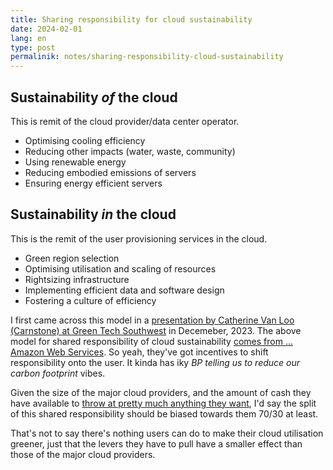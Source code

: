 ```yaml
---
title: Sharing responsibility for cloud sustainability
date: 2024-02-01
lang: en
type: post
permalinik: notes/sharing-responsibility-cloud-sustainability
---
```


## Sustainability _of_ the cloud

This is remit of the cloud provider/data center operator.

- Optimising cooling efficiency
- Reducing other impacts (water, waste, community)
- Using renewable energy
- Reducing embodied emissions of servers
- Ensuring energy efficient servers

## Sustainability _in_ the cloud

This is the remit of the user provisioning services in the cloud.

- Green region selection
- Optimising utilisation and scaling of resources
- Rightsizing infrastructure
- Implementing efficient data and software design
- Fostering a culture of efficiency

I first came across this model in a [presentation by Catherine Van Loo (Carnstone) at Green Tech Southwest](https://greentechsouthwest.org/insights/dimpact/) in Decemeber, 2023. The above model for shared responsibility of cloud sustainability [comes from ... Amazon Web Services](https://docs.aws.amazon.com/wellarchitected/latest/sustainability-pillar/the-shared-responsibility-model.html). So yeah, they've got incentives to shift responsibility onto the user. It kinda has iky _BP telling us to reduce our carbon footprint_ vibes.

Given the size of the major cloud providers, and the amount of cash they have available to [throw at pretty much anything they want](https://rtl.chrisadams.me.uk/2024/01/how-much-power-do-hyperscalers-use-and-how-much-would-it-cost-to-go-24-7/), I'd say the split of this shared responsibility should be biased towards them 70/30 at least.

That's not to say there's nothing users can do to make their cloud utilisation greener, just that the levers they have to pull have a smaller effect than those of the major cloud providers.
